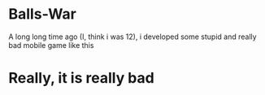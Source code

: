 # Balls-War
A long long time ago (I, think i was 12), i developed some stupid and really bad mobile game like this

# Really, it is really bad
